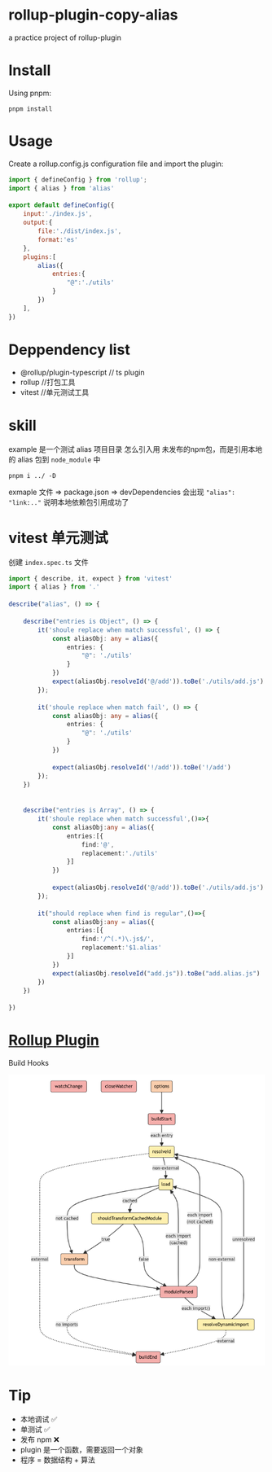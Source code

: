 # rollup-plugin-copy-alias
a practice project of rollup-plugin


# Install 
Using pnpm:
```
pnpm install
```
# Usage
Create a rollup.config.js  configuration file and import the plugin:

```javaScript
import { defineConfig } from 'rollup';
import { alias } from 'alias'

export default defineConfig({
    input:'./index.js',
    output:{
        file:'./dist/index.js',
        format:'es'
    },
    plugins:[
        alias({
            entries:{
                "@":'./utils'
            }
        })
    ],
})
```

# Deppendency list
+ @rollup/plugin-typescript // ts plugin
+ rollup //打包工具
+ vitest //单元测试工具


# skill
example 是一个测试 alias 项目目录
怎么引入用 未发布的npm包，而是引用本地的 alias 包到 `node_module` 中
```
pnpm i ../ -D
``` 
exmaple 文件 => package.json => devDependencies 会出现 `"alias": "link:.."` 说明本地依赖包引用成功了

# vitest 单元测试
创建 `index.spec.ts` 文件
``` TypeScript
import { describe, it, expect } from 'vitest'
import { alias } from '.'

describe("alias", () => {

    describe("entries is Object", () => {
        it('shoule replace when match successful', () => {
            const aliasObj: any = alias({
                entries: {
                    "@": './utils'
                }
            })
            expect(aliasObj.resolveId('@/add')).toBe('./utils/add.js')
        });

        it('shoule replace when match fail', () => {
            const aliasObj: any = alias({
                entries: {
                    "@": './utils'
                }
            })

            expect(aliasObj.resolveId('!/add')).toBe('!/add')
        });
    })


    describe("entries is Array", () => {
        it('shoule replace when match successful',()=>{
            const aliasObj:any = alias({
                entries:[{
                    find:'@',
                    replacement:'./utils'
                }]
            }) 
            
            expect(aliasObj.resolveId('@/add')).toBe('./utils/add.js')
        });

        it("should replace when find is regular",()=>{
            const aliasObj:any = alias({
                entries:[{
                    find:'/^(.*)\.js$/',
                    replacement:'$1.alias'
                }]
            })
            expect(aliasObj.resolveId("add.js")).toBe("add.alias.js")
        })
    })

})
```


# [Rollup Plugin](https://rollupjs.org/plugin-development/#build-hooks)
Build Hooks

![alt text](image.png)

# Tip
- 本地调试 ✅
- 单测试  ✅
- 发布 npm   ❌
- plugin 是一个函数，需要返回一个对象
- 程序 = 数据结构 + 算法